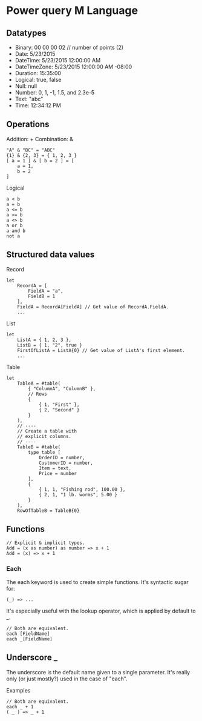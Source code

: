 # Power query M Language
## Datatypes
- Binary:  00 00 00 02 // number of points (2)
- Date:  5/23/2015
- DateTime:  5/23/2015 12:00:00 AM
- DateTimeZone:  5/23/2015 12:00:00 AM -08:00
- Duration:  15:35:00
- Logical:  true, false
- Null:  null
- Number:  0, 1, -1, 1.5, and 2.3e-5
- Text:  "abc"
- Time:  12:34:12 PM

## Operations
Addition: + 
Combination: &
```
"A" & "BC" = "ABC"
{1} & {2, 3} = { 1, 2, 3 }
[ a = 1 ] & [ b = 2 ] = [
    a = 1,
    b = 2
]
```
Logical
```
a < b
a = b
a <= b
a >= b
a <> b
a or b
a and b
not a
```

## Structured data values
Record
```
let
    RecordA = [
        FieldA = "a",
        FieldB = 1
    ],
    FieldA = RecordA[FieldA] // Get value of RecordA.FieldA.
    ...
```

List
```
let 
    ListA = { 1, 2, 3 },
    ListB = { 1, "2", true }
    FirstOfListA = ListA{0} // Get value of ListA's first element.
    ...
```

Table
```
let  
    TableA = #table(   
        { "ColumnA", "ColumnB" },
        // Rows
        {   
            { 1, "First" },
            { 2, "Second" }
        }
    ),
    // ----
    // Create a table with 
    // explicit columns.
    // ----
    TableB = #table(  
        type table [
            OrderID = number,
            CustomerID = number,
            Item = text,
            Price = number
        ],   
        {   
            { 1, 1, "Fishing rod", 100.00 },
            { 2, 1, "1 lb. worms", 5.00 }
        }  
    ),
    RowOfTableB = TableB{0}
```


## Functions
```
// Explicit & implicit types.
Add = (x as number) as number => x + 1
Add = (x) => x + 1
```


### Each
The each keyword is used to create simple functions.
It's syntactic sugar for:
```
(_) => ...
```

It's especially useful with the lookup operator, which is applied by default to _.
```
// Both are equivalent.
each [FieldName]
each _[FieldName]
```

## Underscore _
The underscore is the default name given to a single parameter.
It's really only (or just mostly?) used in the case of "each".

Examples
```
// Both are equivalent.
each _ + 1
( _ ) => _ + 1
```